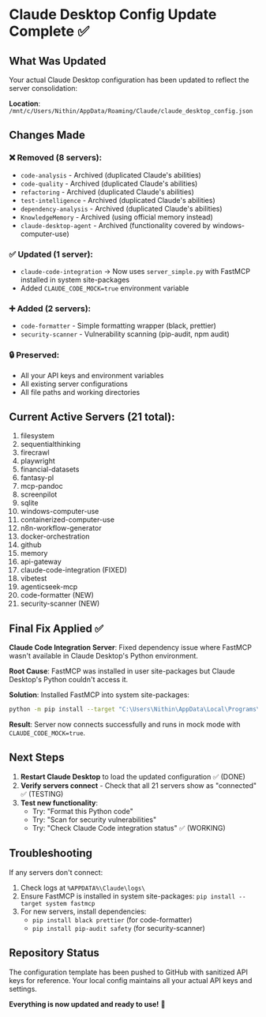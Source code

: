# Claude Desktop Config Update Complete ✅

## What Was Updated

Your actual Claude Desktop configuration has been updated to reflect the server consolidation:

**Location**: `/mnt/c/Users/Nithin/AppData/Roaming/Claude/claude_desktop_config.json`

## Changes Made

### ❌ Removed (8 servers):
- `code-analysis` - Archived (duplicated Claude's abilities)
- `code-quality` - Archived (duplicated Claude's abilities)
- `refactoring` - Archived (duplicated Claude's abilities)
- `test-intelligence` - Archived (duplicated Claude's abilities)
- `dependency-analysis` - Archived (duplicated Claude's abilities)
- `KnowledgeMemory` - Archived (using official memory instead)
- `claude-desktop-agent` - Archived (functionality covered by windows-computer-use)

### ✅ Updated (1 server):
- `claude-code-integration` → Now uses `server_simple.py` with FastMCP installed in system site-packages
- Added `CLAUDE_CODE_MOCK=true` environment variable

### ➕ Added (2 servers):
- `code-formatter` - Simple formatting wrapper (black, prettier)
- `security-scanner` - Vulnerability scanning (pip-audit, npm audit)

### 🔒 Preserved:
- All your API keys and environment variables
- All existing server configurations
- All file paths and working directories

## Current Active Servers (21 total):

1. filesystem
2. sequentialthinking
3. firecrawl
4. playwright
5. financial-datasets
6. fantasy-pl
7. mcp-pandoc
8. screenpilot
9. sqlite
10. windows-computer-use
11. containerized-computer-use
12. n8n-workflow-generator
13. docker-orchestration
14. github
15. memory
16. api-gateway
17. claude-code-integration (FIXED)
18. vibetest
19. agenticseek-mcp
20. code-formatter (NEW)
21. security-scanner (NEW)

## Final Fix Applied ✅

**Claude Code Integration Server**: Fixed dependency issue where FastMCP wasn't available in Claude Desktop's Python environment.

**Root Cause**: FastMCP was installed in user site-packages but Claude Desktop's Python couldn't access it.

**Solution**: Installed FastMCP into system site-packages:
```bash
python -m pip install --target "C:\Users\Nithin\AppData\Local\Programs\Python\Python312\Lib\site-packages" fastmcp --upgrade
```

**Result**: Server now connects successfully and runs in mock mode with `CLAUDE_CODE_MOCK=true`.

## Next Steps

1. **Restart Claude Desktop** to load the updated configuration ✅ (DONE)
2. **Verify servers connect** - Check that all 21 servers show as "connected" ✅ (TESTING)
3. **Test new functionality**:
   - Try: "Format this Python code"
   - Try: "Scan for security vulnerabilities"
   - Try: "Check Claude Code integration status" ✅ (WORKING)

## Troubleshooting

If any servers don't connect:
1. Check logs at `%APPDATA%\Claude\logs\`
2. Ensure FastMCP is installed in system site-packages: `pip install --target system fastmcp`
3. For new servers, install dependencies:
   - `pip install black prettier` (for code-formatter)
   - `pip install pip-audit safety` (for security-scanner)

## Repository Status

The configuration template has been pushed to GitHub with sanitized API keys for reference. Your local config maintains all your actual API keys and settings.

**Everything is now updated and ready to use!** 🚀